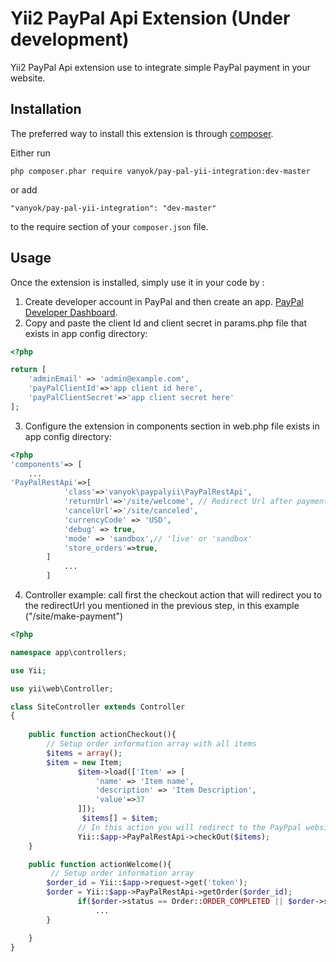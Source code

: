 Yii2 PayPal Api Extension (Under development)
=========================================
Yii2  PayPal Api extension  use to integrate simple PayPal payment in your website.

Installation
------------

The preferred way to install this extension is through [composer](http://getcomposer.org/download/).

Either run

```
php composer.phar require vanyok/pay-pal-yii-integration:dev-master

```

or add

```
"vanyok/pay-pal-yii-integration": "dev-master"
```

to the require section of your `composer.json` file.


Usage
-----

Once the extension is installed, simply use it in your code by  :

1. Create developer account in PayPal and then create an app.  [PayPal Developer Dashboard](https://developer.paypal.com/).
2. Copy and paste the client Id and client secret in params.php file that exists in app config directory:
```php
<?php

return [
    'adminEmail' => 'admin@example.com',
    'payPalClientId'=>'app client id here',
    'payPalClientSecret'=>'app client secret here'
];


```
3. Configure the extension  in components section in web.php file exists in app config directory: 

```php
<?php
'components'=> [
    ...
'PayPalRestApi'=>[
            'class'=>'vanyok\paypalyii\PayPalRestApi',
            'returnUrl'=>'/site/welcome', // Redirect Url after payment
            'cancelUrl'=>'/site/canceled',
            'currencyCode' => 'USD',
            'debug' => true,
            'mode' => 'sandbox',// 'live' or 'sandbox'
            'store_orders'=>true,
        ]
            ...
        ]

```
4. Controller example:
       call first the checkout action that will redirect you to the redirectUrl you mentioned in the previous step,
       in this example ("/site/make-payment")

```php
<?php

namespace app\controllers;

use Yii;

use yii\web\Controller;

class SiteController extends Controller
{
   
    public function actionCheckout(){
        // Setup order information array with all items
        $items = array();
        $item = new Item;
               $item->load(['Item' => [
                   'name' => 'Item name',
                   'description' => 'Item Description',
                   'value'=>37
               ]]);
                $items[] = $item; 
               // In this action you will redirect to the PayPpal website to login with you buyer account and complete the payment
               Yii::$app->PayPalRestApi->checkOut($items);
    }

    public function actionWelcome(){
         // Setup order information array 
        $order_id = Yii::$app->request->get('token');
        $order = Yii::$app->PayPalRestApi->getOrder($order_id);
               if($order->status == Order::ORDER_COMPLETED || $order->status == Order::ORDER_APPROVED){
                   ...
        }

    }
}


```


